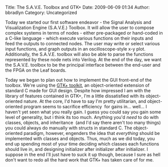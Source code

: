 Title: The S.A.V.E. Toolbox and GTK+
Date: 2009-06-09 01:34
Author: bbradlyn
Category: Uncategorized

Today we started our first software endeavor - the Signal Analysis and
Visualization Engine (S.A.V.E.) Toolbox. It will allow the user to
compose complex systems in terms of nodes - either pre-packaged or
hand-coded in a C-like language - which execute various functions on
their inputs and feed the outputs to connected nodes. The user may write
or select various input functions, and graph outputs in an
oscilloscope-style x-y plot. Additionally, the S.A.V.E. toolbox will
also be able to parse the functions represented by these node nets into
Verilog. At the end of the day, we want the S.A.V.E. toolbox to be the
principal interface between the end-user and the FPGA on the Leaf
boards.

Today we began to plan out how to implement the GUI front-end of the
toolbox. We're using the [GTK+ toolkit][], an object-oriented extension
of standard C made for GUI design. Despite how impressed I am with the
library of features contained in GTK+, I'm a little dissatisfied with
its object-oriented nature. At the core, I'd have to say I'm pretty
utilitarian, and object-oriented program seems to
sacrifice efficiency  for gains in... well... I haven't yet seen what
you really gain. I guess you could say you gain some level of
generality, but i think its too much. Anything you'd *need* to do with
classes, objects, and inheritance  (and I'd say there aren't too many
things) you could always do manually with structs in standard C. The
object-oriented paradigm, however, engenders the idea that *everything*
should be implemented with classes and objects. Thus, much as we did
today, you end up spending most of your time deciding which classes each
functions should live in, and designing initializer after initializer
after initializer. I suppose in the end I'll just have to suck it up
though, because I sure as hell don't want to redo all the hard work that
GTK+ has taken care of for me.

  [GTK+ toolkit]: http://www.gtk.org
